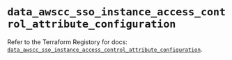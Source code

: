 # `data_awscc_sso_instance_access_control_attribute_configuration`

Refer to the Terraform Registory for docs: [`data_awscc_sso_instance_access_control_attribute_configuration`](https://registry.terraform.io/providers/hashicorp/awscc/0.70.0/docs/data-sources/sso_instance_access_control_attribute_configuration).
